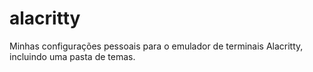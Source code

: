 # alacritty
Minhas configurações pessoais para o emulador de terminais Alacritty, incluindo uma pasta de temas.
